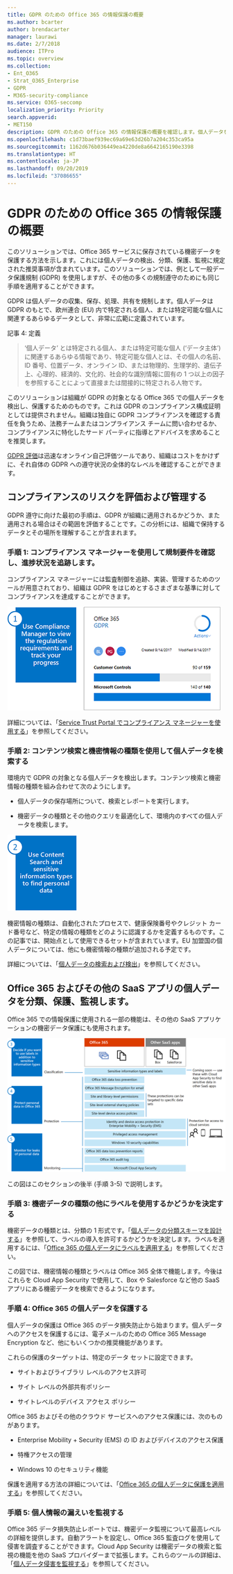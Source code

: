 ```yaml
---
title: GDPR のための Office 365 の情報保護の概要
ms.author: bcarter
author: brendacarter
manager: laurawi
ms.date: 2/7/2018
audience: ITPro
ms.topic: overview
ms.collection:
- Ent_O365
- Strat_O365_Enterprise
- GDPR
- M365-security-compliance
ms.service: O365-seccomp
localization_priority: Priority
search.appverid:
- MET150
description: GDPR のための Office 365 の情報保護の概要を確認します。個人データを検出、分類、保護、監視する方法について説明します。
ms.openlocfilehash: c1d73baef939ec69a69e63d26b7a204c353ca95a
ms.sourcegitcommit: 1162d676b036449ea4220de8a6642165190e3398
ms.translationtype: HT
ms.contentlocale: ja-JP
ms.lasthandoff: 09/20/2019
ms.locfileid: "37086655"
---
```

# <a name="overview-of-office-365-information-protection-for-gdpr"></a>GDPR のための Office 365 の情報保護の概要

このソリューションでは、Office 365 サービスに保存されている機密データを保護する方法を示します。これには個人データの検出、分類、保護、監視に規定された推奨事項が含まれています。このソリューションでは、例として一般データ保護規制 (GDPR) を使用しますが、その他の多くの規制遵守のためにも同じ手順を適用することができます。

GDPR は個人データの収集、保存、処理、共有を規制します。個人データは GDPR のもとで、欧州連合 (EU) 内で特定される個人、または特定可能な個人に関連するあらゆるデータとして、非常に広範に定義されています。

記事 4: 定義

> ‘個人データ’ とは特定される個人、または特定可能な個人 (‘データ主体’) に関連するあらゆる情報であり、特定可能な個人とは、その個人の名前、ID 番号、位置データ、オンライン ID、または物理的、生理学的、遺伝子上、心理的、経済的、文化的、社会的な識別情報に固有の 1 つ以上の因子を参照することによって直接または間接的に特定される人物です。

このソリューションは組織が GDPR の対象となる Office 365 での個人データを検出し、保護するためのものです。これは GDPR のコンプライアンス構成証明としては提供されません。組織は独自に GDPR コンプライアンスを確認する責任を負うため、法務チームまたはコンプライアンス チームに問い合わせるか、コンプライアンスに特化したサード パーティに指導とアドバイスを求めることを推奨します。

[GDPR 評価](https://www.microsoft.com/cyberassessment/en/gdpr/uso365?ls=Email&mkt_tok=eyJpIjoiTTJFeE5USXlOR1EwTWpJMiIsInQiOiJQTmdCYWR5NTlOd3JLWHZlb2NzNldKclQ4ZVBzVmhGeUhoUlFcL1pvSDIyXC9Ka05iTUR1aGpxT0YxQ0FUeGNDOUlkbWZLM1U4SUZWZmEyaGF6XC9ueUxkTHJzZnB3VDRMZlhPdkR4MzRLWkF5ckRNdWwxUkgzXC9yRU8yNkttSHhTb3VpZjNyVlJrNm9TTVZRYU5HR240a0FRPT0ifQ%3D%3D)は迅速なオンライン自己評価ツールであり、組織はコストをかけずに、それ自体の GDPR への遵守状況の全体的なレベルを確認することができます。

## <a name="assess-and-manage-your-compliance-risk"></a>コンプライアンスのリスクを評価および管理する

GDPR 遵守に向けた最初の手順は、GDPR が組織に適用されるかどうか、また適用される場合はその範囲を評価することです。この分析には、組織で保持するデータとその場所を理解することが含まれます。

### <a name="step-1--use-compliance-manager-to-view-the-regulation-requirements-and-track-your-progress"></a>手順 1: コンプライアンス マネージャーを使用して規制要件を確認し、進捗状況を追跡します。

コンプライアンス マネージャーには監査制御を追跡、実装、管理するためのツールが用意されており、組織は GDPR をはじめとするさまざまな基準に対してコンプライアンスを達成することができます。

![コンプライアンス マネージャーを使用して要件を表示して進捗状況を追跡する](Media/Overview-image1.png)

詳細については、「[Service Trust Portal でコンプライアンス マネージャーを使用する](https://servicetrust.microsoft.com/ComplianceManager)」を参照してください。 

### <a name="step-2--use-content-search-and-sensitive-information-types-to-find-personal-data"></a>手順 2: コンテンツ検索と機密情報の種類を使用して個人データを検索する 

環境内で GDPR の対象となる個人データを検出します。コンテンツ検索と機密情報の種類を組み合わせて次のようにします。

- 個人データの保存場所について、検索とレポートを実行します。

- 機密データの種類とその他のクエリを最適化して、環境内のすべての個人データを検索します。

![コンテンツ検索と機密情報の種類を使用して個人データを検索する](Media/Overview-image2.png)

機密情報の種類は、自動化されたプロセスで、健康保険番号やクレジット カード番号など、特定の情報の種類をどのように認識するかを定義するものです。この記事では、開始点として使用できるセットが含まれています。EU 加盟国の個人データについては、他にも機密情報の種類が追加される予定です。

詳細については、「[個人データの検索および検出](search-for-and-find-personal-data.md)」を参照してください。 

## <a name="classify-protect-and-monitor-personal-data-in-office-365-and-other-saas-apps"></a>Office 365 およびその他の SaaS アプリの個人データを分類、保護、監視します。

Office 365 での情報保護に使用される一部の機能は、その他の SaaS アプリケーションの機密データ保護にも使用されます。

![個人データを分類、保護、監視する](Media/Overview-image3.png)

この図はこのセクションの後半 (手順 3-5) で説明します。

### <a name="step-3--decide-if-you-want-to-use-labels-in-addition-to-sensitive-information-types"></a>手順 3: 機密データの種類の他にラベルを使用するかどうかを決定する

機密データの種類とは、分類の 1 形式です。「[個人データの分類スキーマを設計する](architect-a-classification-schema-for-personal-data.md)」を参照して、ラベルの導入を許可するかどうかを決定します。ラベルを適用するには、「[Office 365 の個人データにラベルを適用する](apply-labels-to-personal-data-in-office-365.md)」を参照してください。

この図では、機密情報の種類とラベルは Office 365 全体で機能します。今後はこれらを Cloud App Security で使用して、Box や Salesforce など他の SaaS アプリにある機密データを検索できるようになります。

### <a name="step-4--protect-personal-data-in-office-365"></a>手順 4: Office 365 の個人データを保護する 

個人データの保護は Office 365 のデータ損失防止から始まります。個人データへのアクセスを保護するには、電子メールのための Office 365 Message Encryption など、他にもいくつかの推奨機能があります。

これらの保護のターゲットは、特定のデータ セットに設定できます。

- サイトおよびライブラリ レベルのアクセス許可

- サイト レベルの外部共有ポリシー

- サイトレベルのデバイス アクセス ポリシー

Office 365 およびその他のクラウド サービスへのアクセス保護には、次のものがあります。

- Enterprise Mobility + Security (EMS) の ID およびデバイスのアクセス保護

- 特権アクセスの管理

- Windows 10 のセキュリティ機能

保護を適用する方法の詳細については、「[Office 365 の個人データに保護を適用する](apply-protection-to-personal-data-in-office-365.md)」を参照してください。

### <a name="step-5--monitor-for-leaks-of-personal-data"></a>手順 5: 個人情報の漏えいを監視する

Office 365 データ損失防止レポートでは、機密データ監視について最高レベルの詳細を提供します。自動アラートを設定し、Office 365 監査ログを使用して侵害を調査することができます。Cloud App Security は機密データの検索と監視の機能を他の SaaS プロバイダーまで拡張します。これらのツールの詳細は、「[個人データ侵害を監視する](/security/office-365-security/monitor-for-leaks-of-personal-data.md)」を参照してください。
